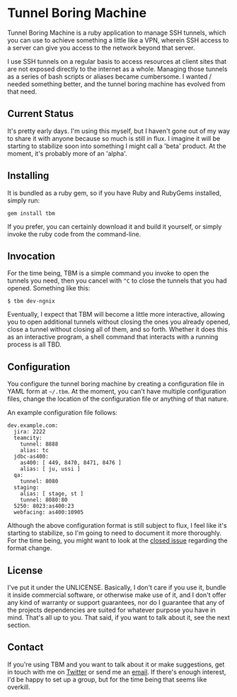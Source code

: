 # Tunnel Boring Machine

Tunnel Boring Machine is a ruby application to manage SSH tunnels, which you can use to achieve something a little like a VPN, wherein SSH access to a server can give you access to the network beyond that server.

I use SSH tunnels on a regular basis to access resources at client sites that are not exposed directly to the internet as a whole. Managing those tunnels as a series of bash scripts or aliases became cumbersome. I wanted / needed something better, and the tunnel boring machine has evolved from that need.

## Current Status ##
It's pretty early days. I'm using this myself, but I haven't gone out of my way to share it with anyone because so much is still in flux. I imagine it will be starting to stabilize soon into something I might call a 'beta' product. At the moment, it's probably more of an 'alpha'.

## Installing ##
It is bundled as a ruby gem, so if you have Ruby and RubyGems installed, simply run:

    gem install tbm

If you prefer, you can certainly download it and build it yourself, or simply invoke the ruby code from the command-line.

## Invocation ##
For the time being, TBM is a simple command you invoke to open the tunnels you need, then you cancel with `^C` to close the tunnels that you had opened. Something like this:

    $ tbm dev-ngnix

Eventually, I expect that TBM will become a little more interactive, allowing you to open additional tunnels without closing the ones you already opened, close a tunnel without closing all of them, and so forth. Whether it does this as an interactive program, a shell command that interacts with a running process is all TBD.

## Configuration ##
You configure the tunnel boring machine by creating a configuration file in YAML form at `~/.tbm`. At the moment, you can't have multiple configuration files, change the location of the configuration file or anything of that nature.

An example configuration file follows:

    dev.example.com:
      jira: 2222
      teamcity:
        tunnel: 8888
        alias: tc
      jdbc-as400:
        as400: [ 449, 8470, 8471, 8476 ]
        alias: [ ju, ussi ]
      qa:
        tunnel: 8080
      staging:
        alias: [ stage, st ]
        tunnel: 8080:80
      5250: 8023:as400:23
      webfacing: as400:10905

Although the above configuration format is still subject to flux, I feel like it's starting to stabilize, so I'm going to need to document it more thoroughly. For the time being, you might want to look at the [closed issue](https://github.com/geoffreywiseman/tunnel-boring-machine/issues/38) regarding the format change.

## License ##
I've put it under the UNLICENSE. Basically, I don't care if you use it, bundle it inside commercial software, or otherwise make use of it, and I don't offer any kind of warranty or support guarantees, nor do I guarantee that any of the projects dependencies are suited for whatever purpose you have in mind. That's all up to you. That said, if you want to talk about it, see the next section.

## Contact ##
If you're using TBM and you want to talk about it or make suggestions, get in touch with me on [Twitter](http://twitter.com/geoffreywiseman) or send me an [email](mailto:geoffrey.wiseman@codiform.com). If there's enough interest, I'd be happy to set up a group, but for the time being that seems like overkill.
